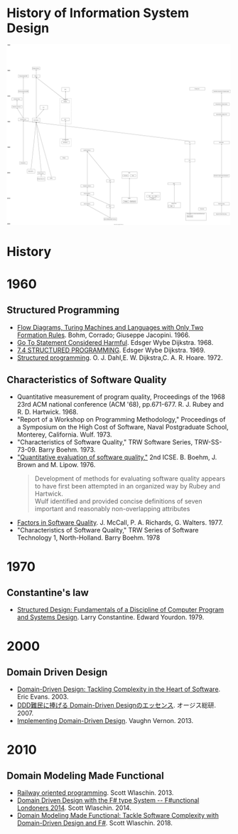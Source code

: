 # History of Information System Design

![graph.dio.svg](./graph.dio.svg)

# History

# 1960

## Structured Programming

- [Flow Diagrams, Turing Machines and Languages with Only Two Formation Rules](https://dl.acm.org/doi/10.1145/355592.365646). Bohm, Corrado; Giuseppe Jacopini. 1966.
- [Go To Statement Considered Harmful](https://homepages.cwi.nl/~storm/teaching/reader/Dijkstra68.pdf). Edsger Wybe Dijkstra. 1968.
- [7.4 STRUCTURED PROGRAMMING](http://homepages.cs.ncl.ac.uk/brian.randell/NATO/). Edsger Wybe Dijkstra. 1969.
- [Structured programming](https://dl.acm.org/doi/book/10.5555/1243380). O. J. Dahl,E. W. Dijkstra,C. A. R. Hoare. 1972.

## Characteristics of Software Quality

- Quantitative measurement of program quality, Proceedings of the 1968 23rd ACM national conference (ACM '68), pp.671-677. R. J. Rubey and R. D. Hartwick. 1968.
- "Report of a Workshop on Programming Methodology," Proceedings of a Symposium on the High Cost of Software, Naval Postgraduate School, Monterey, California. Wulf. 1973.
- "Characteristics of Software Quality," TRW Software Series, TRW-SS-73-09. Barry Boehm. 1973.
- ["Quantitative evaluation of software quality,"](https://dl.acm.org/doi/abs/10.5555/800253.807736) 2nd ICSE. B. Boehm, J. Brown and M. Lipow. 1976.
    > Development of methods for evaluating software quality appears to have first been attempted in an organized way by Rubey and Hartwick.  
    > Wulf identified and provided concise definitions of seven important and reasonably non-overlapping attributes
- [Factors in Software Quality](https://www.semanticscholar.org/paper/Factors-in-software-quality%3A-concept-and-of-quality-McCall-Richards/82a918fd83f1c0addb890ef313ff892807a10a11). J. McCall, P. A. Richards, G. Walters. 1977.
- "Characteristics of Software Quality," TRW Series of Software Technology 1, North-Holland. Barry Boehm. 1978

# 1970

## Constantine's law

- [Structured Design: Fundamentals of a Discipline of Computer Program and Systems Design](https://www.amazon.com/Structured-Design-Fundamentals-Discipline-Computer/dp/0138544719). Larry Constantine. Edward Yourdon. 1979.

# 2000

## Domain Driven Design

- [Domain-Driven Design: Tackling Complexity in the Heart of Software](https://www.amazon.com/Domain-Driven-Design-Tackling-Complexity-Software/dp/0321125215/). Eric Evans. 2003.
- [DDD難民に捧げる Domain-Driven Designのエッセンス](https://www.ogis-ri.co.jp/otc/hiroba/technical/DDDEssence/). オージス総研. 2007.
- [Implementing Domain-Driven Design](https://www.amazon.com/Implementing-Domain-Driven-Design-Vaughn-Vernon/dp/0321834577/). Vaughn Vernon. 2013.

# 2010

## Domain Modeling Made Functional

- [Railway oriented programming](https://fsharpforfunandprofit.com/posts/recipe-part2/). Scott Wlaschin. 2013.
- [Domain Driven Design with the F# type System -- F#unctional Londoners 2014](https://www.slideshare.net/ScottWlaschin/domain-driven-design-with-the-f-type-system-functional-londoners-2014). Scott Wlaschin. 2014.
- [Domain Modeling Made Functional: Tackle Software Complexity with Domain-Driven Design and F#](https://www.amazon.com/exec/obidos/asin/1680502549/). Scott Wlaschin. 2018.